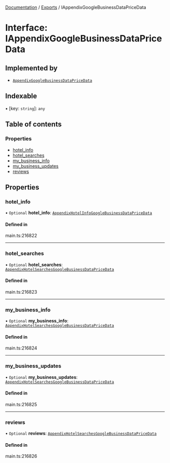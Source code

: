 [Documentation](../README.md) / [Exports](../modules.md) / IAppendixGoogleBusinessDataPriceData

# Interface: IAppendixGoogleBusinessDataPriceData

## Implemented by

- [`AppendixGoogleBusinessDataPriceData`](../classes/AppendixGoogleBusinessDataPriceData.md)

## Indexable

▪ [key: `string`]: `any`

## Table of contents

### Properties

- [hotel\_info](IAppendixGoogleBusinessDataPriceData.md#hotel_info)
- [hotel\_searches](IAppendixGoogleBusinessDataPriceData.md#hotel_searches)
- [my\_business\_info](IAppendixGoogleBusinessDataPriceData.md#my_business_info)
- [my\_business\_updates](IAppendixGoogleBusinessDataPriceData.md#my_business_updates)
- [reviews](IAppendixGoogleBusinessDataPriceData.md#reviews)

## Properties

### hotel\_info

• `Optional` **hotel\_info**: [`AppendixHotelInfoGoogleBusinessDataPriceData`](../classes/AppendixHotelInfoGoogleBusinessDataPriceData.md)

#### Defined in

main.ts:216822

___

### hotel\_searches

• `Optional` **hotel\_searches**: [`AppendixHotelSearchesGoogleBusinessDataPriceData`](../classes/AppendixHotelSearchesGoogleBusinessDataPriceData.md)

#### Defined in

main.ts:216823

___

### my\_business\_info

• `Optional` **my\_business\_info**: [`AppendixHotelSearchesGoogleBusinessDataPriceData`](../classes/AppendixHotelSearchesGoogleBusinessDataPriceData.md)

#### Defined in

main.ts:216824

___

### my\_business\_updates

• `Optional` **my\_business\_updates**: [`AppendixHotelSearchesGoogleBusinessDataPriceData`](../classes/AppendixHotelSearchesGoogleBusinessDataPriceData.md)

#### Defined in

main.ts:216825

___

### reviews

• `Optional` **reviews**: [`AppendixHotelSearchesGoogleBusinessDataPriceData`](../classes/AppendixHotelSearchesGoogleBusinessDataPriceData.md)

#### Defined in

main.ts:216826
